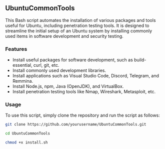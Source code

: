 ## UbuntuCommonTools

This Bash script automates the installation of various packages and tools useful for Ubuntu, including penetration testing tools. It is designed to streamline the initial setup of an Ubuntu system by installing commonly used items in software development and security testing.

### Features

- Install useful packages for software development, such as build-essential, curl, git, etc.
- Install commonly used development libraries.
- Install applications such as Visual Studio Code, Discord, Telegram, and Remmina.
- Install Node.js, npm, Java (OpenJDK), and VirtualBox.
- Install penetration testing tools like Nmap, Wireshark, Metasploit, etc.

### Usage

To use this script, simply clone the repository and run the script as follows:

``` bash
git clone https://github.com/yourusername/UbuntuCommonTools.git
```
```bash
cd UbuntuCommonTools
``` 

```bash
chmod +x install.sh
```
